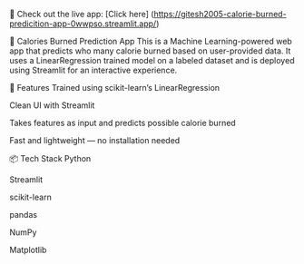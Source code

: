🚀 Check out the live app: [Click here] (https://gitesh2005-calorie-burned-predicition-app-0wwpso.streamlit.app/)

🌿 Calories Burned Prediction App This is a Machine Learning-powered web app that predicts who many calorie burned  based on user-provided data. It uses a LinearRegression trained  model on a labeled dataset and is deployed using Streamlit for an interactive experience.

🚀 Features Trained using scikit-learn’s LinearRegression

Clean UI with Streamlit

Takes features as input and predicts possible calorie burned

Fast and lightweight — no installation needed

📦 Tech Stack Python

Streamlit

scikit-learn

pandas

NumPy

Matplotlib
